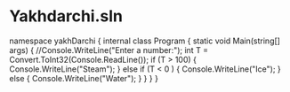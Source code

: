 # Yakhdarchi.sln

namespace yakhDarchi
{
    internal class Program
    {
        static void Main(string[] args)
        {
            //Console.WriteLine("Enter a number:");
            int T = Convert.ToInt32(Console.ReadLine());
            if (T > 100)
            {
                Console.WriteLine("Steam");
            }
            else if (T < 0  )
            {
                Console.WriteLine("Ice");
            }
            else
            {
                Console.WriteLine("Water");
            }
        }
    }
}
